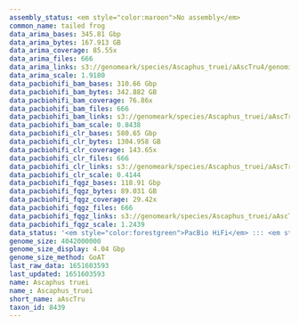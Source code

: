 ```yaml
---
assembly_status: <em style="color:maroon">No assembly</em>
common_name: tailed frog
data_arima_bases: 345.81 Gbp
data_arima_bytes: 167.913 GB
data_arima_coverage: 85.55x
data_arima_files: 666
data_arima_links: s3://genomeark/species/Ascaphus_truei/aAscTru4/genomic_data/arima/<br>
data_arima_scale: 1.9180
data_pacbiohifi_bam_bases: 310.66 Gbp
data_pacbiohifi_bam_bytes: 342.882 GB
data_pacbiohifi_bam_coverage: 76.86x
data_pacbiohifi_bam_files: 666
data_pacbiohifi_bam_links: s3://genomeark/species/Ascaphus_truei/aAscTru4/genomic_data/pacbio_hifi/<br>
data_pacbiohifi_bam_scale: 0.8438
data_pacbiohifi_clr_bases: 580.65 Gbp
data_pacbiohifi_clr_bytes: 1304.958 GB
data_pacbiohifi_clr_coverage: 143.65x
data_pacbiohifi_clr_files: 666
data_pacbiohifi_clr_links: s3://genomeark/species/Ascaphus_truei/aAscTru4/genomic_data/pacbio_hifi/<br>
data_pacbiohifi_clr_scale: 0.4144
data_pacbiohifi_fqgz_bases: 118.91 Gbp
data_pacbiohifi_fqgz_bytes: 89.031 GB
data_pacbiohifi_fqgz_coverage: 29.42x
data_pacbiohifi_fqgz_files: 666
data_pacbiohifi_fqgz_links: s3://genomeark/species/Ascaphus_truei/aAscTru4/genomic_data/pacbio_hifi/<br>
data_pacbiohifi_fqgz_scale: 1.2439
data_status: '<em style="color:forestgreen">PacBio HiFi</em> ::: <em style="color:forestgreen">Arima</em>'
genome_size: 4042000000
genome_size_display: 4.04 Gbp
genome_size_method: GoAT
last_raw_data: 1651603593
last_updated: 1651603593
name: Ascaphus truei
name_: Ascaphus_truei
short_name: aAscTru
taxon_id: 8439
---
```

